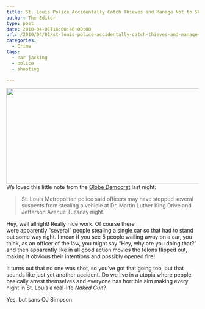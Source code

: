 ```yaml
---
title: St. Louis Police Accidentally Catch Thieves and Manage Not to Shoot Any of Them
author: The Editor
type: post
date: 2010-04-01T16:00:46+00:00
url: /2010/04/01/st-louis-police-accidentally-catch-thieves-and-manage-not-to-shoot-any-of-them/
categories:
  - Crime
tags:
  - car jacking
  - police
  - shooting

---
```

[<img class="aligncenter size-full wp-image-3785" title="the_naked_gun_2_12__the_smell_of_fear_profilelarge" src="http://punchingkitty.com/wp-content/uploads/2010/03/the_naked_gun_2_12__the_smell_of_fear_profilelarge.jpeg" alt="" width="600" height="250" srcset="http://media.punchingkitty.com/wordpress/2010/03/the_naked_gun_2_12__the_smell_of_fear_profilelarge.jpeg 600w, http://media.punchingkitty.com/wordpress/2010/03/the_naked_gun_2_12__the_smell_of_fear_profilelarge-300x125.jpg 300w" sizes="(max-width: 600px) 100vw, 600px" />][1]We loved this little note from the <a href="http://www.globe-democrat.com/news/2010/mar/31/st-louis-police-may-have-interrupted-car-theft-sus/" target="_blank">Globe Democrat</a> last night:

> St. Louis Metropolitan police said officers may have stopped several suspects from stealing a vehicle at Dr. Martin Luther King Drive and Jefferson Avenue Tuesday night.

Hey, well allright! Really nice work. Of course there were apparently &#8220;several&#8221; people stealing a single car so that had to stand out some way right. I mean if you see 5 people wailing away on a car, you think, as an officer of the law, you might say &#8220;Hey, why are you doing that?&#8221; and then apparently like in all good action movies the felons flipped out, making it obvious their intentions and possibly opened fire!

It turns out that no one was shot, so you&#8217;ve got that going too, but that sounds like just yet another accident. Do we live in a utopia where people basically arrest themselves and everyone has horrible aim making every night in St. Louis a real-life _Naked Gun_?

Yes, but sans OJ Simpson.

 [1]: http://punchingkitty.com/wp-content/uploads/2010/03/the_naked_gun_2_12__the_smell_of_fear_profilelarge.jpeg